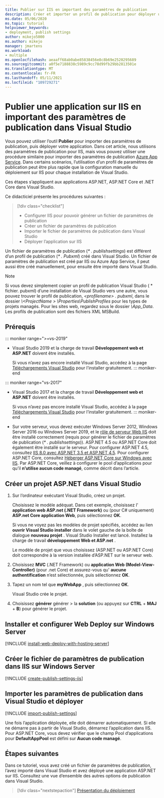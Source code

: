 ```yaml
---
title: Publier sur IIS en important des paramètres de publication
description: Créer et importer un profil de publication pour déployer une application de Visual Studio sur IIS
ms.date: 05/06/2020
ms.topic: tutorial
helpviewer_keywords:
- deployment, publish settings
author: mikejo5000
ms.author: mikejo
manager: jmartens
ms.workload:
- multiple
ms.openlocfilehash: aeaaff68ab0abe85838456e8c8b69e2520295689
ms.sourcegitcommit: a0f5e7188838c5989c9cc78d99fb29bb2813501e
ms.translationtype: MT
ms.contentlocale: fr-FR
ms.lasthandoff: 05/11/2021
ms.locfileid: "109729271"
---
```

# <a name="publish-an-application-to-iis-by-importing-publish-settings-in-visual-studio"></a>Publier une application sur IIS en important des paramètres de publication dans Visual Studio

Vous pouvez utiliser l’outil **Publier** pour importer des paramètres de publication, puis déployer votre application. Dans cet article, nous utilisons des paramètres de publication pour IIS, mais vous pouvez utiliser une procédure similaire pour importer des paramètres de publication [Azure App Service](../deployment/tutorial-import-publish-settings-azure.md). Dans certains scénarios, l’utilisation d’un profil de paramètres de publication peut être plus rapide que la configuration manuelle du déploiement sur IIS pour chaque installation de Visual Studio.

Ces étapes s’appliquent aux applications ASP.NET, ASP.NET Core et .NET Core dans Visual Studio.

Ce didacticiel présente les procédures suivantes :

> [!div class="checklist"]
> * Configurer IIS pour pouvoir générer un fichier de paramètres de publication
> * Créer un fichier de paramètres de publication
> * Importer le fichier de paramètres de publication dans Visual Studio
> * Déployer l’application sur IIS

Un fichier de paramètres de publication (*\* . publishsettings*) est différent d’un profil de publication (*\* . Pubxml*) créé dans Visual Studio. Un fichier de paramètres de publication est créé par IIS ou Azure App Service, il peut aussi être créé manuellement, pour ensuite être importé dans Visual Studio.

> [!NOTE]
> Si vous devez simplement copier un profil de publication Visual Studio ( \* fichier. pubxml) d’une installation de Visual Studio vers une autre, vous pouvez trouver le profil de publication, *\<profilename\> . pubxml*, dans le dossier *\\<ProjectName \> \Properties\PublishProfiles* pour les types de projets managés. Pour les sites web, regardez sous le dossier *\App_Data*. Les profils de publication sont des fichiers XML MSBuild.

## <a name="prerequisites"></a>Prérequis

::: moniker range=">=vs-2019"

* Visual Studio 2019 et la charge de travail **Développement web et ASP.NET** doivent être installés.

    Si vous n’avez pas encore installé Visual Studio, accédez à la page [Téléchargements Visual Studio](https://visualstudio.microsoft.com/downloads/) pour l’installer gratuitement.
::: moniker-end

::: moniker range="vs-2017"

* Visual Studio 2017 et la charge de travail **Développement web et ASP.NET** doivent être installés.

    Si vous n’avez pas encore installé Visual Studio, accédez à la page [Téléchargements Visual Studio](https://visualstudio.microsoft.com/downloads/) pour l’installer gratuitement.
::: moniker-end

* Sur votre serveur, vous devez exécuter Windows Server 2012, Windows Server 2016 ou Windows Server 2019, et le [rôle de serveur Web IIS](/iis/get-started/whats-new-in-iis-8/iis-80-using-aspnet-35-and-aspnet-45) doit être installé correctement (requis pour générer le fichier de paramètres de publication (*\* . publishsettings*)). ASP.NET 4.5 ou ASP.NET Core doit également être installé sur le serveur. Pour configurer ASP.NET 4.5, consultez [IIS 8.0 avec ASP.NET 3.5 et ASP.NET 4.5](/iis/get-started/whats-new-in-iis-8/iis-80-using-aspnet-35-and-aspnet-45). Pour configurer ASP.NET Core, consultez [Héberger ASP.NET Core sur Windows avec IIS](/aspnet/core/publishing/iis?tabs=aspnetcore2x#iis-configuration). Par ASP.NET Core, veillez à configurer le pool d’applications pour qu’il **n’utilise aucun code managé**, comme décrit dans l’article.

## <a name="create-a-new-aspnet-project-in-visual-studio"></a>Créer un projet ASP.NET dans Visual Studio

1. Sur l’ordinateur exécutant Visual Studio, créez un projet.

    Choisissez le modèle adéquat. Dans cet exemple, choisissez l' **application web ASP.net (.NET Framework)** ou (pour C# uniquement) **ASP.net Core application Web**, puis sélectionnez **OK**.

    Si vous ne voyez pas les modèles de projet spécifiés, accédez au lien **ouvrir Visual Studio installer** dans le volet gauche de la boîte de dialogue **nouveau projet** . Visual Studio Installer est lancé. Installez la charge de travail **développement Web et ASP.net** .

    Le modèle de projet que vous choisissez (ASP.NET ou ASP.NET Core) doit correspondre à la version installée d’ASP.NET sur le serveur web.

1. Choisissez **MVC** (.NET Framework) ou **application Web (Model-View-Controller)** (pour .net Core) et assurez-vous qu' **aucune authentification** n’est sélectionnée, puis sélectionnez **OK**.

1. Tapez un nom tel que **myWebApp** , puis sélectionnez **OK**.

    Visual Studio crée le projet.

1. Choisissez **générer** générer  >  la **solution** (ou appuyez sur **CTRL**  +  **MAJ**  +  **B**) pour générer le projet.

## <a name="install-and-configure-web-deploy-on-windows-server"></a>Installer et configurer Web Deploy sur Windows Server

[!INCLUDE [install-web-deploy-with-hosting-server](../deployment/includes/install-web-deploy-with-hosting-server.md)]

## <a name="create-the-publish-settings-file-in-iis-on-windows-server"></a>Créer le fichier de paramètres de publication dans IIS sur Windows Server

[!INCLUDE [create-publish-settings-iis](../deployment/includes/create-publish-settings-iis.md)]

## <a name="import-the-publish-settings-in-visual-studio-and-deploy"></a>Importer les paramètres de publication dans Visual Studio et déployer

[!INCLUDE [import-publish-settings](../deployment/includes/import-publish-settings-vs.md)]

Une fois l’application déployée, elle doit démarrer automatiquement. Si elle ne démarre pas à partir de Visual Studio, démarrez l’application dans IIS. Pour ASP.NET Core, vous devez vérifier que le champ Pool d’applications pour **DefaultAppPool** est défini sur **Aucun code managé**.

## <a name="next-steps"></a>Étapes suivantes

Dans ce tutoriel, vous avez créé un fichier de paramètres de publication, l’avez importé dans Visual Studio et avez déployé une application ASP.NET sur IIS. Consultez une vue d’ensemble des autres options de publication dans Visual Studio.

> [!div class="nextstepaction"]
> [Présentation du déploiement](../deployment/deploying-applications-services-and-components.md)
